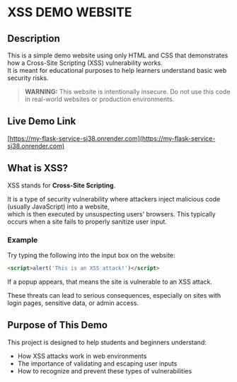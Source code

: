 # XSS DEMO WEBSITE

## Description
This is a simple demo website using only HTML and CSS that demonstrates how a Cross-Site Scripting (XSS) vulnerability works.  
It is meant for educational purposes to help learners understand basic web security risks.

> **WARNING:** This website is intentionally insecure. Do not use this code in real-world websites or production environments.

## Live Demo Link
[https://my-flask-service-sj38.onrender.com](https://my-flask-service-sj38.onrender.com)

## What is XSS?
XSS stands for **Cross-Site Scripting**.

It is a type of security vulnerability where attackers inject malicious code (usually JavaScript) into a website,  
which is then executed by unsuspecting users' browsers. This typically occurs when a site fails to properly sanitize user input.

### Example
Try typing the following into the input box on the website:

```html
<script>alert('This is an XSS attack!')</script>
```

If a popup appears, that means the site is vulnerable to an XSS attack.

These threats can lead to serious consequences, especially on sites with login pages, sensitive data, or admin access.

## Purpose of This Demo
This project is designed to help students and beginners understand:
- How XSS attacks work in web environments  
- The importance of validating and escaping user inputs  
- How to recognize and prevent these types of vulnerabilities  


